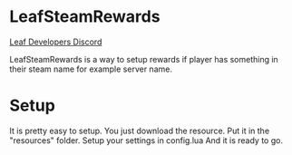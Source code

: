 # LeafSteamRewards
[Leaf Developers Discord](https://leafdevelopers.com/discord)

LeafSteamRewards is a way to setup rewards if player has something in their steam name for example server name.

# Setup
It is pretty easy to setup.
You just download the resource.
Put it in the "resources" folder.
Setup your settings in config.lua
And it is ready to go.
